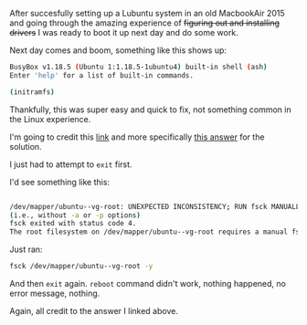 After succesfully setting up a Lubuntu system in an old MacbookAir 2015
and going through the amazing experience of ~~figuring out and installing drivers~~
I was ready to boot it up next day and do some work.

Next day comes and boom, something like this shows up:

```bash
BusyBox v1.18.5 (Ubuntu 1:1.18.5-1ubuntu4) built-in shell (ash)
Enter 'help' for a list of built-in commands.

(initramfs)
```

Thankfully, this was super easy and quick to fix, not something common in the Linux
experience.

I'm going to credit this [link](https://askubuntu.com/questions/137655/boot-drops-to-a-initramfs-prompts-busybox) and more specifically [this answer](https://askubuntu.com/a/817660) for the solution.

I just had to attempt to `exit` first.

I'd see something like this:

```bash

/dev/mapper/ubuntu--vg-root: UNEXPECTED INCONSISTENCY; RUN fsck MANUALLY.
(i.e., without -a or -p options) 
fsck exited with status code 4. 
The root filesystem on /dev/mapper/ubuntu--vg-root requires a manual fsck.
```

Just ran:

```bash
fsck /dev/mapper/ubuntu--vg-root -y
```

And then `exit` again. `reboot` command didn't work, nothing happened, no error
message, nothing. 

Again, all credit to the answer I linked above.
